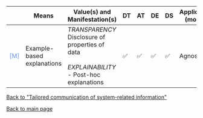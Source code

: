 |       | Means  | Value(s) and Manifestation(s)| DT|AT | DE | DS | Application (model) | Approach | Visual elements | Additional details
| ----------- |  --------------------------- | ---------------  |------------------------------|-------------| ----------------------|----------------------|----------------------------|--------------------|------------------------|--------------------------------- |
<span style="color:#6495ED">[M]</span> | Example-based explanations |  *TRANSPARENCY* <br> Disclosure of properties of data<br><br> *EXPLAINABILITY*<br> - Post-hoc explanations |✅ |✅ |✅ | ✅ | Agnostic |- Similar examples <br> - Typical examples<br> - Counterfactual example | - Example images from dataset if in the visual domain  |Normative vs comparative explanations

[Back to "Tailored communication of system-related information"](../Table3A.md)

[Back to main page](../index.md)